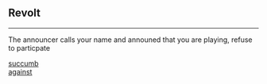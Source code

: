 ## Revolt 
----
The announcer calls your name and announed that you are playing, refuse to particpate

[succumb](succumb.md)  
[against](against.md)
